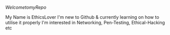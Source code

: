 $Welcome to my Repo$

My Name is EthicsLover
I'm new to Github & currently learning on how to utilise it properly
I'm interested in Networking, Pen-Testing, Ethical-Hacking etc

